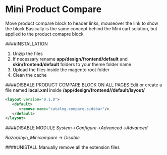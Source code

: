 Mini Product Compare
====================

Move product compare block to header links, mouseover the link to show the block
Basically is the same concept behind the Mini cart solution, but applied to the product comapre block

####INSTALLATION
1. Unzip the files 
2. If necessary rename **app/design/frontend/default** and  **skin/frontend/default** folders to your theme folder name
3. Upload the files inside the magento root folder
4. Clean the cache

####DISBALE PRODUCT COMPARE BLOCK ON ALL PAGES
Edit or create a file named **local.xml** inside **/app/design/frontend/<your theme>/default/layout/**

```xml
<layout version="0.1.0">
   <default>
      <remove name="catalog.compare.sidebar"/> 
   </default>
</layout>
```

####DISABLE MODULE
*System*->*Configure*->*Advanced*->*Advanced*

*Razorphyn_Minicompare* -> *Disable*

####UNISTALL
Manually remove all the extension files

